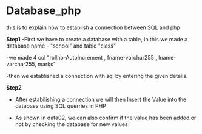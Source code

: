 # Database_php
this is to explain how to establish a connection between SQL and php

**Step1**
-First we have to create a database with a table, In this we made a database name - "school" and table "class"

-we made 4 col "rollno-AutoIncrement , fname-varchar255 , lname- varchar255, marks"

-then we established a connection with sql by entering the given details.

**Step2**

- After estabilishing a connection we will then Insert the Value into the database using SQL querries in PHP

- As shown in data02, we can also confirm if the value has been added or not by checking the database for new values
